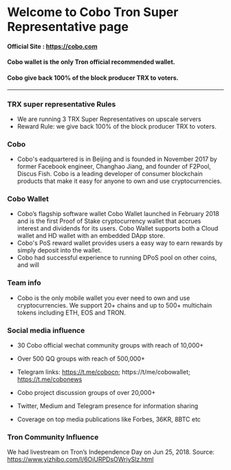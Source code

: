  
# Welcome to Cobo Tron Super Representative page

#### Official Site : https://cobo.com
#### Cobo wallet is the only Tron official recommended wallet. 
#### Cobo give back 100% of the block producer TRX to voters.

-------------------

### TRX super representative Rules
* We are running 3 TRX Super Representatives on upscale servers
* Reward Rule: we give back 100% of the block producer TRX to voters.

### Cobo 
* Cobo's eadquartered is in Beijing and is founded in November 2017 by former Facebook engineer, Changhao Jiang, and founder of F2Pool, Discus Fish. Cobo is a leading developer of consumer blockchain products that make it easy for anyone to own and use cryptocurrencies. 

### Cobo Wallet
* Cobo’s flagship software wallet Cobo Wallet launched in February 2018 and is the first Proof of Stake cryptocurrency wallet that accrues interest and dividends for its users. Cobo Wallet supports both a Cloud wallet and HD wallet with an embedded DApp store. 
* Cobo's PoS reward wallet provides users a easy way to earn rewards by simply deposit into the wallet. 
* Cobo had successful experience to running DPoS pool on other coins, and will 

### Team info
*	Cobo is the only mobile wallet you ever need to own and use cryptocurrencies. We support 20+ chains and up to 500+ multichain tokens including ETH, EOS and TRON.


###	Social media influence
-	30 Cobo official wechat community groups with reach of 10,000+

-	Over 500 QQ groups with reach of 500,000+
-	Telegram links: https://t.me/cobocn; https://t/me/cobowallet; https://t.me/cobonews
-	Cobo project discussion groups of over 20,000+
-	Twitter, Medium and Telegram presence for information sharing
-	Coverage on top media publications like Forbes, 36KR, 8BTC etc

### Tron Community Influence
We had livestream on Tron’s Independence Day on Jun 25, 2018. 
Source: https://www.yizhibo.com/l/6OiURPDsOWriySlz.html
